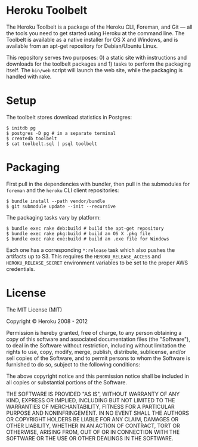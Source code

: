 # Heroku Toolbelt

The Heroku Toolbelt is a package of the Heroku CLI, Foreman, and Git —
all the tools you need to get started using Heroku at the command
line. The Toolbelt is available as a native installer for OS X and
Windows, and is available from an apt-get repository for Debian/Ubuntu
Linux.

This repository serves two purposes: 0) a static site with
instructions and downloads for the toolbelt packages and 1) tasks
to perform the packaging itself. The `bin/web` script will launch the
web site, while the packaging is handled with rake.

# Setup

The toolbelt stores download statistics in Postgres:

    $ initdb pg
    $ postgres -D pg # in a separate terminal
    $ createdb toolbelt
    $ cat toolbelt.sql | psql toolbelt

# Packaging

First pull in the dependencies with bundler, then pull in the
submodules for `foreman` and the `heroku` CLI client repositories:

    $ bundle install --path vendor/bundle
    $ git submodule update --init --recursive

The packaging tasks vary by platform:

    $ bundle exec rake deb:build # build the apt-get repository
    $ bundle exec rake pkg:build # build an OS X .pkg file
    $ bundle exec rake exe:build # build an .exe file for Windows

Each one has a corresponding `*:release` task which also pushes the
artifacts up to S3. This requires the `HEROKU_RELEASE_ACCESS` and
`HEROKU_RELEASE_SECRET` environment variables to be set to the proper
AWS credentials.

# License

The MIT License (MIT)

Copyright © Heroku 2008 - 2012

Permission is hereby granted, free of charge, to any person obtaining
a copy of this software and associated documentation files (the
"Software"), to deal in the Software without restriction, including
without limitation the rights to use, copy, modify, merge, publish,
distribute, sublicense, and/or sell copies of the Software, and to
permit persons to whom the Software is furnished to do so, subject to
the following conditions:

The above copyright notice and this permission notice shall be
included in all copies or substantial portions of the Software.

THE SOFTWARE IS PROVIDED "AS IS", WITHOUT WARRANTY OF ANY KIND,
EXPRESS OR IMPLIED, INCLUDING BUT NOT LIMITED TO THE WARRANTIES OF
MERCHANTABILITY, FITNESS FOR A PARTICULAR PURPOSE AND NONINFRINGEMENT.
IN NO EVENT SHALL THE AUTHORS OR COPYRIGHT HOLDERS BE LIABLE FOR ANY
CLAIM, DAMAGES OR OTHER LIABILITY, WHETHER IN AN ACTION OF CONTRACT,
TORT OR OTHERWISE, ARISING FROM, OUT OF OR IN CONNECTION WITH THE
SOFTWARE OR THE USE OR OTHER DEALINGS IN THE SOFTWARE.

